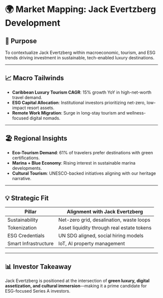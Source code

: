 # 🌍 Market Mapping: Jack Evertzberg Development

## 🎯 Purpose

To contextualize Jack Evertzberg within macroeconomic, tourism, and ESG trends driving investment in sustainable, tech-enabled luxury destinations.

---

## 📈 Macro Tailwinds

- **Caribbean Luxury Tourism CAGR**: 15% growth YoY in high-net-worth travel demand.
- **ESG Capital Allocation**: Institutional investors prioritizing net-zero, low-impact resort assets.
- **Remote Work Migration**: Surge in long-stay tourism and wellness-focused digital nomads.

---

## 🏖 Regional Insights

- **Eco-Tourism Demand**: 61% of travelers prefer destinations with green certifications.
- **Marina + Blue Economy**: Rising interest in sustainable marina developments.
- **Cultural Tourism**: UNESCO-backed initiatives aligning with our heritage narrative.

---

## 💡 Strategic Fit

| Pillar                | Alignment with Jack Evertzberg                  |
|-----------------------|--------------------------------------------------|
| Sustainability        | Net-zero grid, desalination, waste loops        |
| Tokenization          | Asset liquidity through real estate tokens      |
| ESG Credentials       | UN SDG aligned, social hiring models            |
| Smart Infrastructure  | IoT, AI property management                     |

---

## 📊 Investor Takeaway

Jack Evertzberg is positioned at the intersection of **green luxury, digital assetization, and cultural immersion**—making it a prime candidate for ESG-focused Series A investors.

